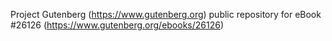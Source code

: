 Project Gutenberg (https://www.gutenberg.org) public repository for eBook #26126 (https://www.gutenberg.org/ebooks/26126)
